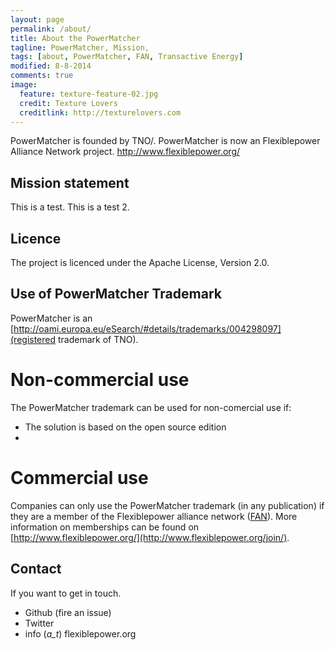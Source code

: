 ```yaml
---
layout: page
permalink: /about/
title: About the PowerMatcher
tagline: PowerMatcher, Mission, 
tags: [about, PowerMatcher, FAN, Transactive Energy]
modified: 8-8-2014
comments: true
image:
  feature: texture-feature-02.jpg
  credit: Texture Lovers
  creditlink: http://texturelovers.com
---
```


PowerMatcher is founded by TNO/. PowerMatcher is now an Flexiblepower Alliance Network project.
http://www.flexiblepower.org/


## Mission statement ##
This is a test. This is a test 2.

## Licence ##
The project is licenced under the Apache License, Version 2.0. 

## Use of PowerMatcher Trademark ##
PowerMatcher is an [http://oami.europa.eu/eSearch/#details/trademarks/004298097](registered trademark of TNO).

# Non-commercial use #
The PowerMatcher trademark can be used for non-comercial use if:
* The solution is based on the open source edition
* 

# Commercial use #
Companies can only use the PowerMatcher trademark (in any publication) if they are a member of the Flexiblepower alliance network ([FAN](http://www.flexiblepower.org/)).
More information on memberships can be found on [http://www.flexiblepower.org/](http://www.flexiblepower.org/join/).


## Contact ##
If you want to get in touch.

* Github (fire an issue)
* Twitter
* info (_a_t_) flexiblepower.org
